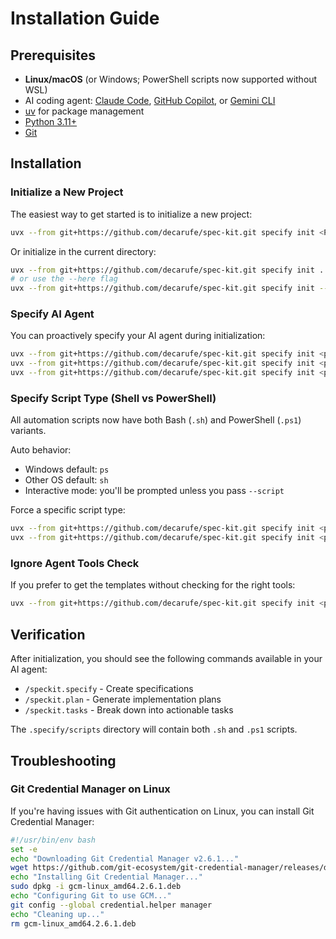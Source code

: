 # Installation Guide

## Prerequisites

- **Linux/macOS** (or Windows; PowerShell scripts now supported without WSL)
- AI coding agent: [Claude Code](https://www.anthropic.com/claude-code), [GitHub Copilot](https://code.visualstudio.com/), or [Gemini CLI](https://github.com/google-gemini/gemini-cli)
- [uv](https://docs.astral.sh/uv/) for package management
- [Python 3.11+](https://www.python.org/downloads/)
- [Git](https://git-scm.com/downloads)

## Installation

### Initialize a New Project

The easiest way to get started is to initialize a new project:

```bash
uvx --from git+https://github.com/decarufe/spec-kit.git specify init <PROJECT_NAME>
```

Or initialize in the current directory:

```bash
uvx --from git+https://github.com/decarufe/spec-kit.git specify init .
# or use the --here flag
uvx --from git+https://github.com/decarufe/spec-kit.git specify init --here
```

### Specify AI Agent

You can proactively specify your AI agent during initialization:

```bash
uvx --from git+https://github.com/decarufe/spec-kit.git specify init <project_name> --ai claude
uvx --from git+https://github.com/decarufe/spec-kit.git specify init <project_name> --ai gemini
uvx --from git+https://github.com/decarufe/spec-kit.git specify init <project_name> --ai copilot
```

### Specify Script Type (Shell vs PowerShell)

All automation scripts now have both Bash (`.sh`) and PowerShell (`.ps1`) variants.

Auto behavior:
- Windows default: `ps`
- Other OS default: `sh`
- Interactive mode: you'll be prompted unless you pass `--script`

Force a specific script type:
```bash
uvx --from git+https://github.com/decarufe/spec-kit.git specify init <project_name> --script sh
uvx --from git+https://github.com/decarufe/spec-kit.git specify init <project_name> --script ps
```

### Ignore Agent Tools Check

If you prefer to get the templates without checking for the right tools:

```bash
uvx --from git+https://github.com/decarufe/spec-kit.git specify init <project_name> --ai claude --ignore-agent-tools
```

## Verification

After initialization, you should see the following commands available in your AI agent:
- `/speckit.specify` - Create specifications
- `/speckit.plan` - Generate implementation plans  
- `/speckit.tasks` - Break down into actionable tasks

The `.specify/scripts` directory will contain both `.sh` and `.ps1` scripts.

## Troubleshooting

### Git Credential Manager on Linux

If you're having issues with Git authentication on Linux, you can install Git Credential Manager:

```bash
#!/usr/bin/env bash
set -e
echo "Downloading Git Credential Manager v2.6.1..."
wget https://github.com/git-ecosystem/git-credential-manager/releases/download/v2.6.1/gcm-linux_amd64.2.6.1.deb
echo "Installing Git Credential Manager..."
sudo dpkg -i gcm-linux_amd64.2.6.1.deb
echo "Configuring Git to use GCM..."
git config --global credential.helper manager
echo "Cleaning up..."
rm gcm-linux_amd64.2.6.1.deb
```
